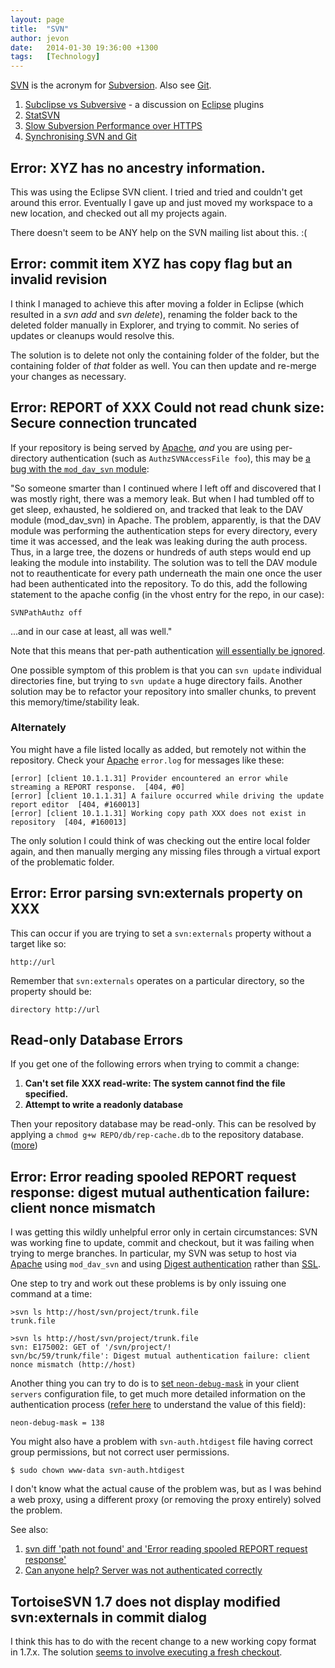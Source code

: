 ```yaml
---
layout: page
title:  "SVN"
author: jevon
date:   2014-01-30 19:36:00 +1300
tags:   [Technology]
---
```


[SVN](SVN.md) is the acronym for [Subversion](Subversion.md). Also see [Git](Git.md).

1. <a href="http://journals.jevon.org/users/jevon-phd/entry/19739">Subclipse vs Subversive</a> - a discussion on [Eclipse](Eclipse.md) plugins
1. [StatSVN](StatSVN.md)
1. [Slow Subversion Performance over HTTPS](Slow_Subversion_Performance_over_HTTPS.md)
1. [Synchronising SVN and Git](Synchronising_SVN_and_Git.md)

## Error: XYZ has no ancestry information.
This was using the Eclipse SVN client. I tried and tried and couldn't get around this error. Eventually I gave up and just moved my workspace to a new location, and checked out all my projects again.

There doesn't seem to be ANY help on the SVN mailing list about this. :(

## Error: commit item XYZ has copy flag but an invalid revision
I think I managed to achieve this after moving a folder in Eclipse (which resulted in a _svn add_ and _svn delete_), renaming the folder back to the deleted folder manually in Explorer, and trying to commit. No series of updates or cleanups would resolve this.

The solution is to delete not only the containing folder of the folder, but the containing folder of _that_ folder as well. You can then update and re-merge your changes as necessary.

## Error: REPORT of XXX Could not read chunk size: Secure connection  truncated
If your repository is being served by [Apache](Apache.md), _and_ you are using per-directory authentication (such as `AuthzSVNAccessFile foo`), this may be <a href="http://lists.parrot.org/pipermail/parrot-dev/2009-September/002785.html">a bug with the `mod_dav_svn` module</a>:

<div class="quote">"So someone smarter than I continued where I left off and discovered that I was mostly right, there was a memory leak. But when I had tumbled off to get sleep, exhausted, he soldiered on, and tracked that leak to the DAV module (mod_dav_svn) in Apache. The problem, apparently, is that the DAV module was performing the authentication steps for every directory, every time it was accessed, and the leak was leaking during the auth process. Thus, in a large tree, the dozens or hundreds of auth steps would end up leaking the module into instability. The solution was to tell the DAV module not to reauthenticate for every path underneath the main one once the user had been authenticated into the repository. To do this, add the following statement to the apache config (in the vhost entry for the repo, in our case):

`SVNPathAuthz off`

...and in our case at least, all was well."</div>

Note that this means that per-path authentication <a href="http://svnbook.red-bean.com/en/1.5/svn.serverconfig.httpd.html">will essentially be ignored</a>.

One possible symptom of this problem is that you can `svn update` individual directories fine, but trying to `svn update` a huge directory fails. Another solution may be to refactor your repository into smaller chunks, to prevent this memory/time/stability leak.

### Alternately
You might have a file listed locally as added, but remotely not within the repository. Check your [Apache](Apache.md) `error.log` for messages like these:

```
[error] [client 10.1.1.31] Provider encountered an error while streaming a REPORT response.  [404, #0]
[error] [client 10.1.1.31] A failure occurred while driving the update report editor  [404, #160013]
[error] [client 10.1.1.31] Working copy path XXX does not exist in repository  [404, #160013]
```

The only solution I could think of was checking out the entire local folder again, and then manually merging any missing files through a virtual export of the problematic folder.

## Error: Error parsing svn:externals property on XXX
This can occur if you are trying to set a `svn:externals` property without a target like so:

`http://url`

Remember that `svn:externals` operates on a particular directory, so the property should be:

`directory http://url`

## Read-only Database Errors
If you get one of the following errors when trying to commit a change:

1. **Can't set file XXX read-write: The system cannot find the file specified.**
1. **Attempt to write a readonly database**

Then your repository database may be read-only. This can be resolved by applying a `chmod g+w REPO/db/rep-cache.db` to the repository database. (<a href="http://h3x.no/2010/12/04/svn-gives-attempt-to-write-a-readonly-database-error">more</a>)

## Error: Error reading spooled REPORT request response: digest mutual authentication failure: client nonce mismatch
I was getting this wildly unhelpful error only in certain circumstances: SVN was working fine to update, commit and checkout, but it was failing when trying to merge branches. In particular, my SVN was setup to host via [Apache](Apache.md) using `mod_dav_svn` and using [Digest authentication](digest-authentication.md) rather than [SSL](ssl.md).

One step to try and work out these problems is by only issuing one command at a time:

```
>svn ls http://host/svn/project/trunk.file
trunk.file

>svn ls http://host/svn/project/trunk.file
svn: E175002: GET of '/svn/project/!
svn/bc/59/trunk/file': Digest mutual authentication failure: client nonce mismatch (http://host)
```

Another thing you can try to do is to <a href="http://stackoverflow.com/a/472976/39531">set `neon-debug-mask`</a> in your client `servers` configuration file, to get much more detailed information on the authentication process (<a href="http://happygiraffe.net/blog/2009/09/23/neon-debug-mask/">refer here</a> to understand the value of this field):

`neon-debug-mask = 138`

You might also have a problem with `svn-auth.htdigest` file having correct group permissions, but not correct user permissions.

`$ sudo chown www-data svn-auth.htdigest`

I don't know what the actual cause of the problem was, but as I was behind a web proxy, using a different proxy (or removing the proxy entirely) solved the problem.

See also:

1. <a href="http://groups.google.com/group/subversion_users/browse_thread/thread/60915473749c5937?pli=1">svn diff 'path not found' and 'Error reading spooled REPORT request response'</a>
1. <a href="http://svn.haxx.se/users/archive-2007-08/0202.shtml">Can anyone help? Server was not authenticated correctly</a>

## TortoiseSVN 1.7 does not display modified svn:externals in commit dialog
I think this has to do with the recent change to a new working copy format in 1.7.x. The solution <a href="http://tortoisesvn.tigris.org/ds/viewMessage.do?dsForumId=4061&dsMessageId=2971859">seems to involve executing a fresh checkout</a>.
